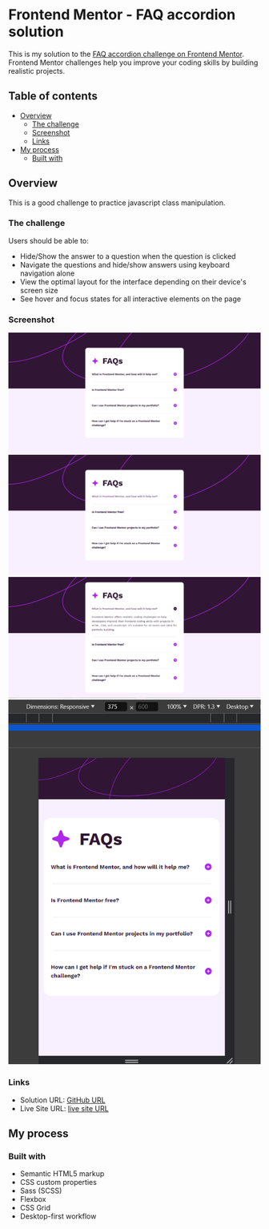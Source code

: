 # Frontend Mentor - FAQ accordion solution

This is my solution to the [FAQ accordion challenge on Frontend Mentor](https://www.frontendmentor.io/challenges/faq-accordion-wyfFdeBwBz). Frontend Mentor challenges help you improve your coding skills by building realistic projects.

## Table of contents

- [Overview](#overview)
  - [The challenge](#the-challenge)
  - [Screenshot](#screenshot)
  - [Links](#links)
- [My process](#my-process)
  - [Built with](#built-with)

## Overview

This is a good challenge to practice javascript class manipulation.

### The challenge

Users should be able to:

- Hide/Show the answer to a question when the question is clicked
- Navigate the questions and hide/show answers using keyboard navigation alone
- View the optimal layout for the interface depending on their device's screen size
- See hover and focus states for all interactive elements on the page

### Screenshot

![](./assets/images/1.png)
![](./assets/images/2.png)
![](./assets/images/3.png)
![](./assets/images/4.png)

### Links

- Solution URL: [GitHub URL](https://github.com/huz3y/faq-accordion-main.git)
- Live Site URL: [live site URL](https://faq-accordion-main-bay.vercel.app)

## My process

### Built with

- Semantic HTML5 markup
- CSS custom properties
- Sass (SCSS)
- Flexbox
- CSS Grid
- Desktop-first workflow
